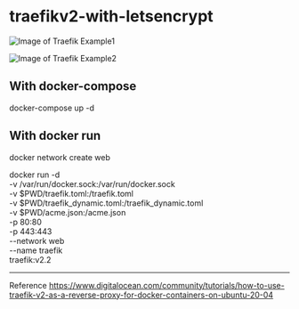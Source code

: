 # traefikv2-with-letsencrypt

![Image of Traefik Example1](https://i.imgur.com/KLhtbvY.png)

![Image of Traefik Example2](https://i.imgur.com/MuRpuYT.png)

With docker-compose
--------------------------------------------------------
docker-compose up -d

With docker run
--------------------------------------------------------
docker network create web

docker run -d \
  -v /var/run/docker.sock:/var/run/docker.sock \
  -v $PWD/traefik.toml:/traefik.toml \
  -v $PWD/traefik_dynamic.toml:/traefik_dynamic.toml \
  -v $PWD/acme.json:/acme.json \
  -p 80:80 \
  -p 443:443 \
  --network web \
  --name traefik \
  traefik:v2.2

---------------------------------------------------------
Reference  https://www.digitalocean.com/community/tutorials/how-to-use-traefik-v2-as-a-reverse-proxy-for-docker-containers-on-ubuntu-20-04